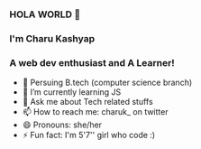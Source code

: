 ### HOLA WORLD 👋
### I'm Charu Kashyap
### A web dev enthusiast and A Learner!
- 🔭 Persuing B.tech (computer science branch)
- 🌱 I’m currently learning JS
- 💬 Ask me about Tech related stuffs
- 📫 How to reach me: charuk_ on twitter 
- 😄 Pronouns: she/her
- ⚡ Fun fact: I'm 5'7'' girl who code :)

